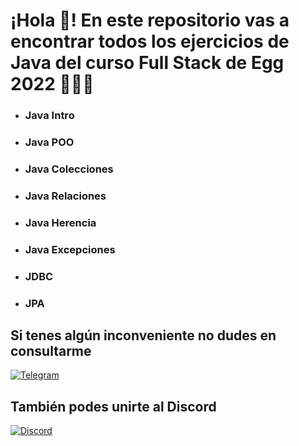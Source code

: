 # ¡Hola 👋! En este repositorio vas a encontrar todos los ejercicios de Java del curso Full Stack de Egg 2022 👨🏻‍💻 

- ### Java Intro 
- ### Java POO 
- ### Java Colecciones 
- ### Java Relaciones 
- ### Java Herencia 
- ### Java Excepciones 
- ### JDBC 
- ### JPA 


## Si tenes algún inconveniente no dudes en consultarme

[![Telegram](https://img.shields.io/badge/Telegram-2CA5E0?style=for-the-badge&logo=telegram&logoColor=white)](https://t.me/Agslz)

## También podes unirte al Discord

[![Discord](https://img.shields.io/badge/Discord-7289DA?style=for-the-badge&logo=discord&logoColor=white)](https://discord.gg/KzB8YEhYv3)
